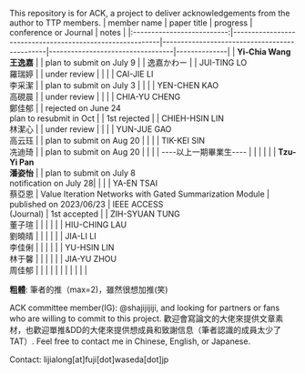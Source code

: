 This repository is for ACK, a project to deliver acknowledgements from the author to TTP members.
|         member name        | paper title                                              | progress                                     | conference or Journal | notes        |
|:--------------------------:|----------------------------------------------------------|----------------------------------------------|----------------------------------|--------------|
| **Yi-Chia Wang<br>王逸嘉** |                                                          | plan to submit on July 9                     |                                  | 逸嘉かわー   |
|    JUI-TING LO<br>羅瑞婷   |                                                          | under review                                 |                                  |              |
|    CAI-JIE LI<br>李采潔    |                                                          | plan to submit on July 3                     |                                  |              |
|   YEN-CHEN KAO<br>高硯晨   |                                                          | under review                                 |                                  |              |
|   CHIA-YU CHENG<br>鄭佳郁  |                                                          | rejected on June 24<br>plan to resubmit in Oct |                                  | 1st rejected |
|  CHIEH-HSIN LIN<br>林潔心  |                                                          | under review                                 |                                  |              |
|    YUN-JUE GAO<br>高云珏   |                                                          | plan to submit on Aug 20                     |                                  |              |
|    TIK-KEI SIN<br>冼迪琦   |                                                          | plan to submit on Aug 20                     |                                  |              |
|   ----以上一期畢業生----   |                                                          |                                              |                                  |              |
|  **Tzu-Yi Pan<br>潘姿怡**  |                                                          | plan to submit on July 8<br>notification on July 28|                                  |              |
|    YA-EN TSAI<br>蔡亞恩    | Value Iteration Networks with Gated Summarization Module | published on 2023/06/23                      | IEEE ACCESS<br>(Journal)              | 1st accepted |
|  ZIH-SYUAN TUNG<br>董子瑄  |                                                          |                                              |                                  |              |
|   HIU-CHING LAU<br>劉曉晴  |                                                          |                                              |                                  |              |
|     JIA-LI LI<br>李佳俐    |                                                          |                                              |                                  |              |
|    YU-HSIN LIN<br>林于馨   |                                                          |                                              |                                  |              |
|    JIA-YU ZHOU<br>周佳郁   |                                                          |                                              |                                  |              |
|                            |                                                          |                                              |                                  |              |


**粗體**: 筆者的推（max=2)，雖然很想加推(笑)

ACK committee member(IG): @shajijijiji, and looking for partners or fans who are willing to commit to this project. 歡迎會寫論文的大佬來提供文章素材，也歡迎單推&DD的大佬來提供想成員和致謝信息（筆者認識的成員太少了TAT）. Feel free to contact me in Chinese, English, or Japanese.

Contact: lijialong[at]fuji[dot]waseda[dot]jp
